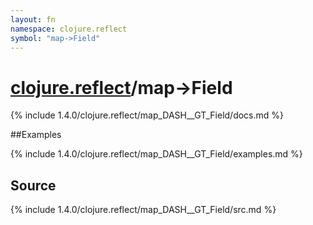 ```yaml
---
layout: fn
namespace: clojure.reflect
symbol: "map->Field"
---
```


# [clojure.reflect](../)/map->Field

{% include 1.4.0/clojure.reflect/map_DASH__GT_Field/docs.md %}

##Examples

{% include 1.4.0/clojure.reflect/map_DASH__GT_Field/examples.md %}
## Source
{% include 1.4.0/clojure.reflect/map_DASH__GT_Field/src.md %}

